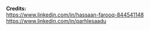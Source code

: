 **Credits:**\
https://www.linkedin.com/in/hassaan-farooq-844541148 \
https://www.linkedin.com/in/parhlesaadu
